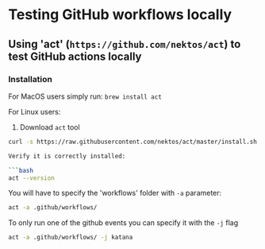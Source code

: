 # Testing GitHub workflows locally

## Using 'act' (`https://github.com/nektos/act`) to test GitHub actions locally
### Installation

For MacOS users simply run:
```brew install act```

For Linux users:

1. Download `act` tool
```bash
curl -s https://raw.githubusercontent.com/nektos/act/master/install.sh | sudo bash

Verify it is correctly installed:

```bash
act --version
```

You will have to specify the 'workflows' folder with `-a` parameter:

```bash
act -a .github/workflows/
```

To only run one of the github events you can specify it with the `-j` flag

```bash
act -a .github/workflows/ -j katana
```
